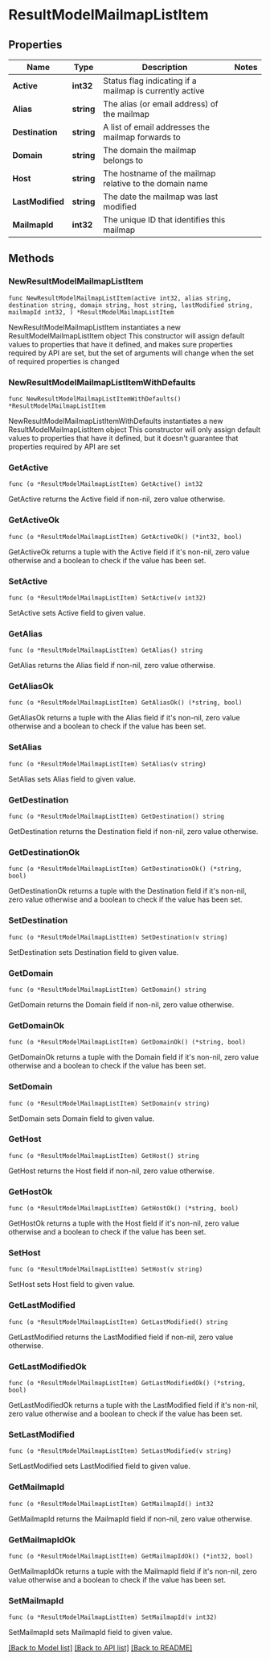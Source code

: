# ResultModelMailmapListItem

## Properties

Name | Type | Description | Notes
------------ | ------------- | ------------- | -------------
**Active** | **int32** | Status flag indicating if a mailmap is currently active | 
**Alias** | **string** | The alias (or email address) of the mailmap | 
**Destination** | **string** | A list of email addresses the mailmap forwards to | 
**Domain** | **string** | The domain the mailmap belongs to | 
**Host** | **string** | The hostname of the mailmap relative to the domain name | 
**LastModified** | **string** | The date the mailmap was last modified | 
**MailmapId** | **int32** | The unique ID that identifies this mailmap | 

## Methods

### NewResultModelMailmapListItem

`func NewResultModelMailmapListItem(active int32, alias string, destination string, domain string, host string, lastModified string, mailmapId int32, ) *ResultModelMailmapListItem`

NewResultModelMailmapListItem instantiates a new ResultModelMailmapListItem object
This constructor will assign default values to properties that have it defined,
and makes sure properties required by API are set, but the set of arguments
will change when the set of required properties is changed

### NewResultModelMailmapListItemWithDefaults

`func NewResultModelMailmapListItemWithDefaults() *ResultModelMailmapListItem`

NewResultModelMailmapListItemWithDefaults instantiates a new ResultModelMailmapListItem object
This constructor will only assign default values to properties that have it defined,
but it doesn't guarantee that properties required by API are set

### GetActive

`func (o *ResultModelMailmapListItem) GetActive() int32`

GetActive returns the Active field if non-nil, zero value otherwise.

### GetActiveOk

`func (o *ResultModelMailmapListItem) GetActiveOk() (*int32, bool)`

GetActiveOk returns a tuple with the Active field if it's non-nil, zero value otherwise
and a boolean to check if the value has been set.

### SetActive

`func (o *ResultModelMailmapListItem) SetActive(v int32)`

SetActive sets Active field to given value.


### GetAlias

`func (o *ResultModelMailmapListItem) GetAlias() string`

GetAlias returns the Alias field if non-nil, zero value otherwise.

### GetAliasOk

`func (o *ResultModelMailmapListItem) GetAliasOk() (*string, bool)`

GetAliasOk returns a tuple with the Alias field if it's non-nil, zero value otherwise
and a boolean to check if the value has been set.

### SetAlias

`func (o *ResultModelMailmapListItem) SetAlias(v string)`

SetAlias sets Alias field to given value.


### GetDestination

`func (o *ResultModelMailmapListItem) GetDestination() string`

GetDestination returns the Destination field if non-nil, zero value otherwise.

### GetDestinationOk

`func (o *ResultModelMailmapListItem) GetDestinationOk() (*string, bool)`

GetDestinationOk returns a tuple with the Destination field if it's non-nil, zero value otherwise
and a boolean to check if the value has been set.

### SetDestination

`func (o *ResultModelMailmapListItem) SetDestination(v string)`

SetDestination sets Destination field to given value.


### GetDomain

`func (o *ResultModelMailmapListItem) GetDomain() string`

GetDomain returns the Domain field if non-nil, zero value otherwise.

### GetDomainOk

`func (o *ResultModelMailmapListItem) GetDomainOk() (*string, bool)`

GetDomainOk returns a tuple with the Domain field if it's non-nil, zero value otherwise
and a boolean to check if the value has been set.

### SetDomain

`func (o *ResultModelMailmapListItem) SetDomain(v string)`

SetDomain sets Domain field to given value.


### GetHost

`func (o *ResultModelMailmapListItem) GetHost() string`

GetHost returns the Host field if non-nil, zero value otherwise.

### GetHostOk

`func (o *ResultModelMailmapListItem) GetHostOk() (*string, bool)`

GetHostOk returns a tuple with the Host field if it's non-nil, zero value otherwise
and a boolean to check if the value has been set.

### SetHost

`func (o *ResultModelMailmapListItem) SetHost(v string)`

SetHost sets Host field to given value.


### GetLastModified

`func (o *ResultModelMailmapListItem) GetLastModified() string`

GetLastModified returns the LastModified field if non-nil, zero value otherwise.

### GetLastModifiedOk

`func (o *ResultModelMailmapListItem) GetLastModifiedOk() (*string, bool)`

GetLastModifiedOk returns a tuple with the LastModified field if it's non-nil, zero value otherwise
and a boolean to check if the value has been set.

### SetLastModified

`func (o *ResultModelMailmapListItem) SetLastModified(v string)`

SetLastModified sets LastModified field to given value.


### GetMailmapId

`func (o *ResultModelMailmapListItem) GetMailmapId() int32`

GetMailmapId returns the MailmapId field if non-nil, zero value otherwise.

### GetMailmapIdOk

`func (o *ResultModelMailmapListItem) GetMailmapIdOk() (*int32, bool)`

GetMailmapIdOk returns a tuple with the MailmapId field if it's non-nil, zero value otherwise
and a boolean to check if the value has been set.

### SetMailmapId

`func (o *ResultModelMailmapListItem) SetMailmapId(v int32)`

SetMailmapId sets MailmapId field to given value.



[[Back to Model list]](../README.md#documentation-for-models) [[Back to API list]](../README.md#documentation-for-api-endpoints) [[Back to README]](../README.md)


